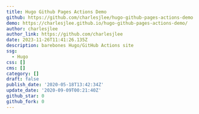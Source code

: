 ```yaml
---
title: Hugo Github Pages Actions Demo
github: https://github.com/charlesjlee/hugo-github-pages-actions-demo
demo: https://charlesjlee.github.io/hugo-github-pages-actions-demo/
author: charlesjlee
author_link: https://github.com/charlesjlee
date: 2023-11-26T11:41:26.135Z
description: barebones Hugo/GitHub Actions site
ssg:
  - Hugo
css: []
cms: []
category: []
draft: false
publish_date: '2020-05-18T13:42:34Z'
update_date: '2020-09-09T00:21:40Z'
github_star: 0
github_fork: 0
---
```

